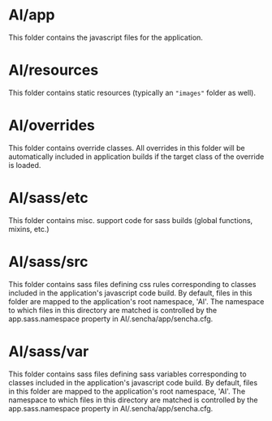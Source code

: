 # AI/app

This folder contains the javascript files for the application.

# AI/resources

This folder contains static resources (typically an `"images"` folder as well).

# AI/overrides

This folder contains override classes. All overrides in this folder will be 
automatically included in application builds if the target class of the override
is loaded.

# AI/sass/etc

This folder contains misc. support code for sass builds (global functions, 
mixins, etc.)

# AI/sass/src

This folder contains sass files defining css rules corresponding to classes
included in the application's javascript code build.  By default, files in this 
folder are mapped to the application's root namespace, 'AI'. The
namespace to which files in this directory are matched is controlled by the
app.sass.namespace property in AI/.sencha/app/sencha.cfg. 

# AI/sass/var

This folder contains sass files defining sass variables corresponding to classes
included in the application's javascript code build.  By default, files in this 
folder are mapped to the application's root namespace, 'AI'. The
namespace to which files in this directory are matched is controlled by the
app.sass.namespace property in AI/.sencha/app/sencha.cfg. 
